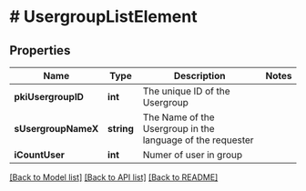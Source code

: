 # # UsergroupListElement

## Properties

Name | Type | Description | Notes
------------ | ------------- | ------------- | -------------
**pkiUsergroupID** | **int** | The unique ID of the Usergroup |
**sUsergroupNameX** | **string** | The Name of the Usergroup in the language of the requester |
**iCountUser** | **int** | Numer of user in group |

[[Back to Model list]](../../README.md#models) [[Back to API list]](../../README.md#endpoints) [[Back to README]](../../README.md)
